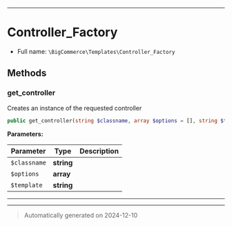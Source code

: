 ***

# Controller_Factory





* Full name: `\BigCommerce\Templates\Controller_Factory`




## Methods


### get_controller

Creates an instance of the requested controller

```php
public get_controller(string $classname, array $options = [], string $template = &#039;&#039;): \BigCommerce\Templates\Controller
```








**Parameters:**

| Parameter | Type | Description |
|-----------|------|-------------|
| `$classname` | **string** |  |
| `$options` | **array** |  |
| `$template` | **string** |  |





***


***
> Automatically generated on 2024-12-10
